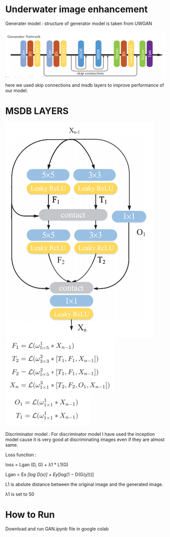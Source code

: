 # Underwater image enhancement
 
Generater model : structure of generator model is taken from UWGAN 
 
![alt text](https://github.com/sachin327/Underwater-image-enhancement/blob/main/images/generator_image.png)

here we used skip connections and msdb layers to improve performance of our model.

# MSDB LAYERS
 
![alt text](https://github.com/sachin327/Underwater-image-enhancement/blob/main/images/msdb_image.png)
![alt text](https://github.com/sachin327/Underwater-image-enhancement/blob/main/images/loss_func_image1.png)
![alt text](https://github.com/sachin327/Underwater-image-enhancement/blob/main/images/loss_func_image2.png)
 
Discriminator model : For discriminator model I have used the inception model cause it is very good at discriminating images even if they are almost same.
 

Loss function :
 
loss = Lgan (D, G) + λ1 * L1(G)
 
Lgan  = Ex *[log D(x)] + Ey*[log(1 − D(G(y)))] 
 
L1 is abslute distance between the original image and the generated image.
 
λ1 is set to 50

# How to Run

Download and run GAN.ipynb file in google colab
